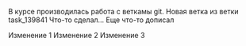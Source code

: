 В курсе производилась работа с веткамы git.
Новая ветка из ветки task_139841
Что-то сделал...
Еще что-то дописал

Изменение 1
Изменение 2
Изменение 3